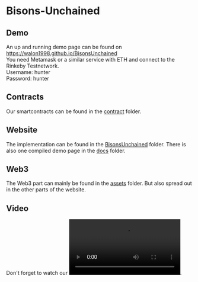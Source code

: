 # Bisons-Unchained

## Demo
An up and running demo page can be found on https://walon1998.github.io/BisonsUnchained \
You need Metamask or a similar service with ETH and connect to the Rinkeby Testnetwork.\
Username: hunter \
Password: hunter

## Contracts

Our smartcontracts can be found in the [contract](contracts) folder.

## Website

The implementation can be found in the [BisonsUnchained](BisonsUnchained) folder.
There is also one compiled demo page in the [docs](BisonsUnchained/docs) folder.

## Web3

The Web3 part can mainly be found in the [assets](BisonsUnchained/src/assets) folder.
But also spread out in the other parts of the website.

## Video
Don't forget to watch our ![](BisonsUnchained.mp4).


